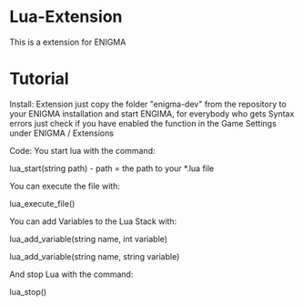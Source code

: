 # Lua-Extension
This is a extension for ENIGMA
# Tutorial
Install:
Extension just copy the folder "enigma-dev" from the repository to your ENIGMA installation and start ENGIMA, for everybody who gets Syntax errors just check if you have enabled the function in the Game Settings under ENIGMA / Extensions

Code:
You start lua with the command:

lua_start(string path) - path = the path to your *.lua file

You can execute the file with:

lua_execute_file()

You can add Variables to the Lua Stack with:

lua_add_variable(string name, int variable)

lua_add_variable(string name, string variable)

And stop Lua with the command:

lua_stop()
